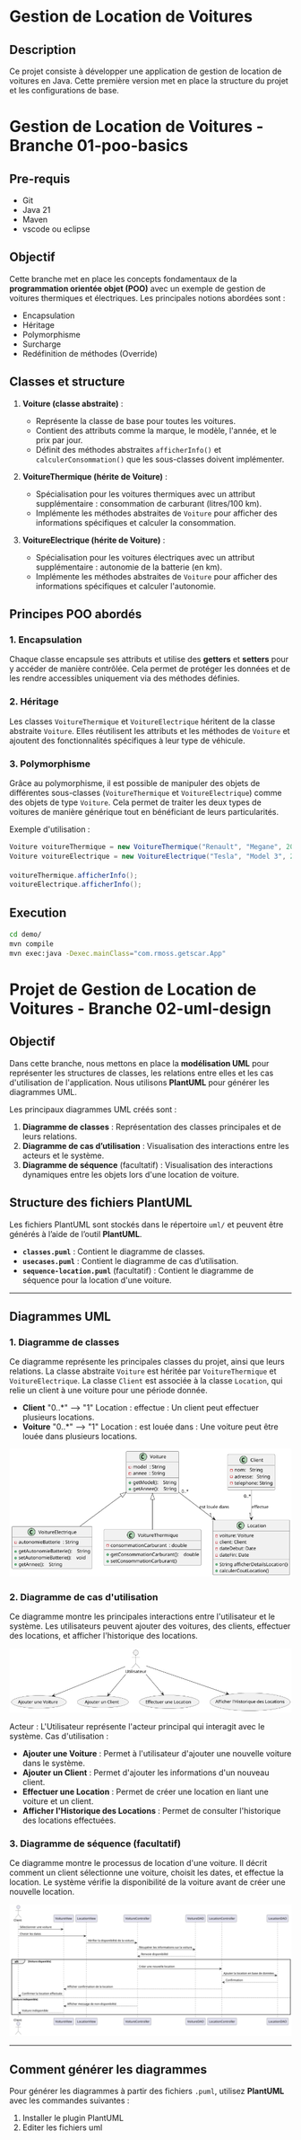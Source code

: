 # Gestion de Location de Voitures

## Description
Ce projet consiste à développer une application de gestion de location de voitures en Java. 
Cette première version met en place la structure du projet et les configurations de base.

# Gestion de Location de Voitures - Branche 01-poo-basics
## Pre-requis 
- Git
- Java 21 
- Maven
- vscode ou eclipse 

## Objectif
Cette branche met en place les concepts fondamentaux de la **programmation orientée objet (POO)** avec un exemple de gestion de voitures thermiques et électriques. Les principales notions abordées sont :
- Encapsulation
- Héritage
- Polymorphisme
- Surcharge
- Redéfinition de méthodes (Override)

## Classes et structure
1. **Voiture (classe abstraite)** :
    - Représente la classe de base pour toutes les voitures.
    - Contient des attributs comme la marque, le modèle, l'année, et le prix par jour.
    - Définit des méthodes abstraites `afficherInfo()` et `calculerConsommation()` que les sous-classes doivent implémenter.

2. **VoitureThermique (hérite de Voiture)** :
    - Spécialisation pour les voitures thermiques avec un attribut supplémentaire : consommation de carburant (litres/100 km).
    - Implémente les méthodes abstraites de `Voiture` pour afficher des informations spécifiques et calculer la consommation.

3. **VoitureElectrique (hérite de Voiture)** :
    - Spécialisation pour les voitures électriques avec un attribut supplémentaire : autonomie de la batterie (en km).
    - Implémente les méthodes abstraites de `Voiture` pour afficher des informations spécifiques et calculer l'autonomie.

## Principes POO abordés

### 1. Encapsulation
Chaque classe encapsule ses attributs et utilise des **getters** et **setters** pour y accéder de manière contrôlée. Cela permet de protéger les données et de les rendre accessibles uniquement via des méthodes définies.

### 2. Héritage
Les classes `VoitureThermique` et `VoitureElectrique` héritent de la classe abstraite `Voiture`. Elles réutilisent les attributs et les méthodes de `Voiture` et ajoutent des fonctionnalités spécifiques à leur type de véhicule.

### 3. Polymorphisme
Grâce au polymorphisme, il est possible de manipuler des objets de différentes sous-classes (`VoitureThermique` et `VoitureElectrique`) comme des objets de type `Voiture`. Cela permet de traiter les deux types de voitures de manière générique tout en bénéficiant de leurs particularités.

Exemple d'utilisation :
```java
Voiture voitureThermique = new VoitureThermique("Renault", "Megane", 2018, 40.0, 6.5);
Voiture voitureElectrique = new VoitureElectrique("Tesla", "Model 3", 2022, 100.0, 450);

voitureThermique.afficherInfo();
voitureElectrique.afficherInfo();

```
## Execution 


```bash 
cd demo/
mvn compile
mvn exec:java -Dexec.mainClass="com.rmoss.getscar.App"
```

# Projet de Gestion de Location de Voitures - Branche 02-uml-design

## Objectif
Dans cette branche, nous mettons en place la **modélisation UML** pour représenter les structures de classes, les relations entre elles et les cas d'utilisation de l'application. Nous utilisons **PlantUML** pour générer les diagrammes UML.

Les principaux diagrammes UML créés sont :
1. **Diagramme de classes** : Représentation des classes principales et de leurs relations.
2. **Diagramme de cas d’utilisation** : Visualisation des interactions entre les acteurs et le système.
3. **Diagramme de séquence** (facultatif) : Visualisation des interactions dynamiques entre les objets lors d'une location de voiture.

## Structure des fichiers PlantUML

Les fichiers PlantUML sont stockés dans le répertoire `uml/` et peuvent être générés à l’aide de l’outil **PlantUML**.

- **`classes.puml`** : Contient le diagramme de classes.
- **`usecases.puml`** : Contient le diagramme de cas d’utilisation.
- **`sequence-location.puml`** (facultatif) : Contient le diagramme de séquence pour la location d'une voiture.

---

## Diagrammes UML

### 1. Diagramme de classes

Ce diagramme représente les principales classes du projet, ainsi que leurs relations. La classe abstraite `Voiture` est héritée par `VoitureThermique` et `VoitureElectrique`. La classe `Client` est associée à la classe `Location`, qui relie un client à une voiture pour une période donnée.
- **Client** "0..*" --> "1" Location : effectue : Un client peut effectuer plusieurs locations.
- **Voiture** "0..*" --> "1" Location : est louée dans : Une voiture peut être louée dans plusieurs locations.

![Diagramme de classes](uml/classes.png "Diagramme de classes")

### 2. Diagramme de cas d'utilisation

Ce diagramme montre les principales interactions entre l'utilisateur et le système. Les utilisateurs peuvent ajouter des voitures, des clients, effectuer des locations, et afficher l'historique des locations.

![Diagramme de cas d'utilisation](uml/usecases.png)

Acteur : L'Utilisateur représente l'acteur principal qui interagit avec le système.
Cas d'utilisation :
- **Ajouter une Voiture** : Permet à l'utilisateur d'ajouter une nouvelle voiture dans le système.
- **Ajouter un Client** : Permet d'ajouter les informations d'un nouveau client.
- **Effectuer une Location** : Permet de créer une location en liant une voiture et un client.
- **Afficher l'Historique des Locations** : Permet de consulter l'historique des locations effectuées.

### 3. Diagramme de séquence (facultatif)

Ce diagramme montre le processus de location d'une voiture. Il décrit comment un client sélectionne une voiture, choisit les dates, et effectue la location. Le système vérifie la disponibilité de la voiture avant de créer une nouvelle location.

![Diagramme de séquence](uml/sequence-location.png)

---

## Comment générer les diagrammes

Pour générer les diagrammes à partir des fichiers `.puml`, utilisez **PlantUML** avec les commandes suivantes :
1. Installer le plugin PlantUML
2. Editer les fichiers uml


